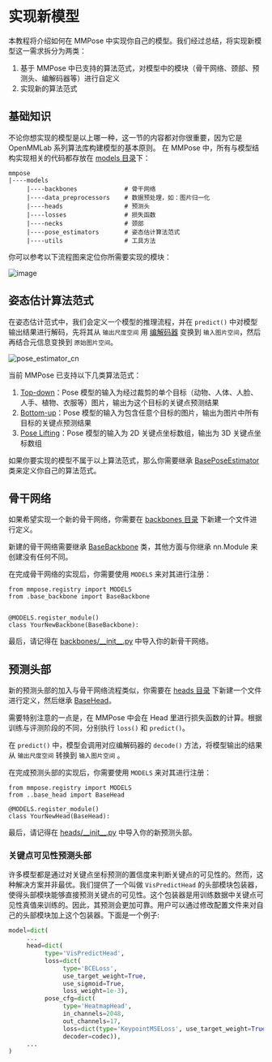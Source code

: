 # 实现新模型

本教程将介绍如何在 MMPose 中实现你自己的模型。我们经过总结，将实现新模型这一需求拆分为两类：

1. 基于 MMPose 中已支持的算法范式，对模型中的模块（骨干网络、颈部、预测头、编解码器等）进行自定义
2. 实现新的算法范式

## 基础知识

不论你想实现的模型是以上哪一种，这一节的内容都对你很重要，因为它是 OpenMMLab 系列算法库构建模型的基本原则。
在 MMPose 中，所有与模型结构实现相关的代码都存放在 [models 目录](https://github.com/open-mmlab/mmpose/tree/main/mmpose/models)下：

```shell
mmpose
|----models
     |----backbones             # 骨干网络
     |----data_preprocessors    # 数据预处理，如：图片归一化
     |----heads                 # 预测头
     |----losses                # 损失函数
     |----necks                 # 颈部
     |----pose_estimators       # 姿态估计算法范式
     |----utils                 # 工具方法
```

你可以参考以下流程图来定位你所需要实现的模块：

![image](https://github.com/open-mmlab/mmpose/assets/13503330/f4eeb99c-e2a1-4907-9d46-f110c51f0814)

## 姿态估计算法范式

在姿态估计范式中，我们会定义一个模型的推理流程，并在 `predict()` 中对模型输出结果进行解码，先将其从 `输出尺度空间` 用 [编解码器](./codecs.md) 变换到 `输入图片空间`，然后再结合元信息变换到 `原始图片空间`。

![pose_estimator_cn](https://github.com/open-mmlab/mmpose/assets/13503330/0c048f66-b889-4268-937f-71b8753b505f)

当前 MMPose 已支持以下几类算法范式：

1. [Top-down](https://github.com/open-mmlab/mmpose/blob/main/mmpose/models/pose_estimators/topdown.py)：Pose 模型的输入为经过裁剪的单个目标（动物、人体、人脸、人手、植物、衣服等）图片，输出为这个目标的关键点预测结果
2. [Bottom-up](https://github.com/open-mmlab/mmpose/blob/main/mmpose/models/pose_estimators/bottomup.py)：Pose 模型的输入为包含任意个目标的图片，输出为图片中所有目标的关键点预测结果
3. [Pose Lifting](https://github.com/open-mmlab/mmpose/blob/main/mmpose/models/pose_estimators/pose_lifter.py)：Pose 模型的输入为 2D 关键点坐标数组，输出为 3D 关键点坐标数组

如果你要实现的模型不属于以上算法范式，那么你需要继承 [BasePoseEstimator](https://github.com/open-mmlab/mmpose/blob/main/mmpose/models/pose_estimators/base.py) 类来定义你自己的算法范式。

## 骨干网络

如果希望实现一个新的骨干网络，你需要在 [backbones 目录](https://github.com/open-mmlab/mmpose/tree/main/mmpose/models/backbones) 下新建一个文件进行定义。

新建的骨干网络需要继承 [BaseBackbone](https://github.com/open-mmlab/mmpose/blob/main/mmpose/models/backbones/base_backbone.py) 类，其他方面与你继承 nn.Module 来创建没有任何不同。

在完成骨干网络的实现后，你需要使用 `MODELS` 来对其进行注册：

```Python3
from mmpose.registry import MODELS
from .base_backbone import BaseBackbone


@MODELS.register_module()
class YourNewBackbone(BaseBackbone):
```

最后，请记得在 [backbones/\_\_init\_\_.py](https://github.com/open-mmlab/mmpose/blob/main/mmpose/models/backbones/__init__.py) 中导入你的新骨干网络。

## 预测头部

新的预测头部的加入与骨干网络流程类似，你需要在 [heads 目录](https://github.com/open-mmlab/mmpose/tree/main/mmpose/models/heads) 下新建一个文件进行定义，然后继承 [BaseHead](https://github.com/open-mmlab/mmpose/blob/main/mmpose/models/heads/base_head.py)。

需要特别注意的一点是，在 MMPose 中会在 Head 里进行损失函数的计算。根据训练与评测阶段的不同，分别执行 `loss()` 和 `predict()`。

在 `predict()` 中，模型会调用对应编解码器的 `decode()` 方法，将模型输出的结果从 `输出尺度空间` 转换到 `输入图片空间` 。

在完成预测头部的实现后，你需要使用 `MODELS` 来对其进行注册：

```Python3
from mmpose.registry import MODELS
from ..base_head import BaseHead

@MODELS.register_module()
class YourNewHead(BaseHead):
```

最后，请记得在 [heads/\_\_init\_\_.py](https://github.com/open-mmlab/mmpose/blob/main/mmpose/models/heads/__init__.py) 中导入你的新预测头部。

### 关键点可见性预测头部

许多模型都是通过对关键点坐标预测的置信度来判断关键点的可见性的。然而，这种解决方案并非最优。我们提供了一个叫做 `VisPredictHead` 的头部模块包装器，使得头部模块能够直接预测关键点的可见性。这个包装器是用训练数据中关键点可见性真值来训练的。因此，其预测会更加可靠。用户可以通过修改配置文件来对自己的头部模块加上这个包装器。下面是一个例子:

```python
model=dict(
     ...
     head=dict(
          type='VisPredictHead',
          loss=dict(
               type='BCELoss',
               use_target_weight=True,
               use_sigmoid=True,
               loss_weight=1e-3),
          pose_cfg=dict(
               type='HeatmapHead',
               in_channels=2048,
               out_channels=17,
               loss=dict(type='KeypointMSELoss', use_target_weight=True),
               decoder=codec)),
     ...
)
```
